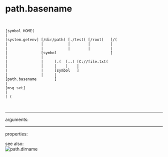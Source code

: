 # path.basename

```


[symbol HOME(
|
[system.getenv] [/dir/path( [./test( [/root(   [/(
|               |           |        |         |
|               |           |        |         |
|               [symbol                        ]
|               |
|               |     [.(  [..( [C://file.txt(
|               |     |    |    |
|               |     [symbol   ]
|               |     |
[path.basename        ]
|
[msg set]
|
[ (

            
```
---
arguments:


---
properties:


see also:<br>
![path.dirname]("img/object_path.dirname.png")
